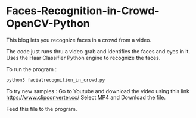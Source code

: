 # Faces-Recognition-in-Crowd-OpenCV-Python

This blog lets you recognize faces in a crowd from a video.

The code just runs thru a video grab and identifies the faces and eyes in it.
Uses the Haar Classifier Python engine to recognize the faces.


To run the program :

	python3 facialrecognition_in_crowd.py  

To try new samples : Go to Youtube and download the video using this link
https://www.clipconverter.cc/ 
Select MP4 and Download the file.

Feed this file to the program.
